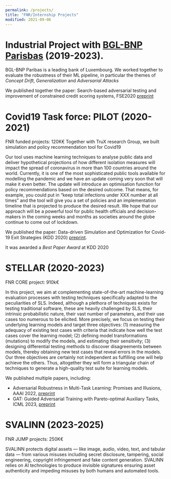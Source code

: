 ```yaml
---
permalink: /projects/
title: "FNR/Internship Projects"
modified: 2021-09-06
---
```


# Industrial Project with [BGL-BNP Parisbas](http://www.bgl.lu) (2019-2023).

BGL-BNP Paribas is a leading bank of Luxembourg. We worked together to evaluate the robustness of their ML pipeline,
in particular the themes of *Concept Drift*, *Generalization* and *Adversarial Attacks*


We published together the paper: 
Search-based adversarial testing and improvement of constrained credit scoring systems, FSE2020 [preprint](https://www.semanticscholar.org/paper/Search-based-adversarial-testing-and-improvement-of-Ghamizi-Cordy/32e8a4ac3a5609b961cf67b2aa2bec8a548e499c)


# Covid19 Task force: PILOT (2020-2021)

FNR funded projects: 120K€
Together with TruX research Group, we built simulation and policy recommendation tool for Covid19

Our tool uses machine learning techniques to analyse public data and deliver hypothetical projections of how different isolation measures will impact the spread of coronavirus in more than 100 countries around the world. Currently, it is one of the most sophisticated public tools available for modelling the pandemic and we have an update coming very soon that will make it even better. The update will introduce an optimisation function for policy recommendations based on the desired outcome. That means, for example, you could put in “keep total infections under XXX number at all times” and the tool will give you a set of policies and an implementation timeline that is projected to produce the desired result. We hope that our approach will be a powerful tool for public health officials and decision-makers in the coming weeks and months as societies around the globe continue to come out of lockdown.

We published the paper: Data-driven Simulation and Optimization for Covid-19 Exit Strategies (KDD 2020) [preprint](https://www.semanticscholar.org/paper/14996cc316d471b84124c77ef9ff5922ad97b155).

It was awarded a *Best Paper Award* at KDD 2020

# STELLAR (2020-2023)

FNR CORE project: 910k€

In this project, we aim at complementing state-of-the-art machine-learning evaluation processes with
testing techniques specifically adapted to the peculiarities of SLS. Indeed, although a plethora of techniques exists
for testing traditional software, these are heavily challenged by SLS, their intrinsic probabilistic nature, their vast
number of parameters, and their use cases too numerous to be elicited. More precisely, we focus on testing their
underlying learning models and target three objectives: (1) measuring the adequacy of existing test cases with
criteria that indicate how well the test cases cover the learning model; (2) defining model transformations
(mutations) to modify the models, and estimating their sensitivity; (3) designing differential testing methods to
discover disagreements between models, thereby obtaining new test cases that reveal errors in the models. Our
three objectives are certainly not independent as fulfilling one will help achieve the others. Thus, altogether they will
form a triangular chain of techniques to generate a high-quality test suite for learning models.


We published multiple papers, including:
* Adversarial Robustness in Multi-Task Learning: Promises and Illusions, AAAI 2022, [preprint](https://arxiv.org/pdf/2110.15053)
* GAT: Guided Adversarial Training with Pareto-optimal Auxiliary Tasks, ICML 2023, [preprint](https://arxiv.org/pdf/2302.02907)


# SVALINN (2023-2025)
FNR JUMP projects: 250K€

SVALINN protects digital assets — like image, audio, video, text, and tabular data — from various misuses including secret disclosure, tampering, social engineering, copyright infringement and fake content generation. SVALINN relies on AI technologies to produce invisible signatures ensuring asset authenticity and impeding misuses by both humans and automated tools.

